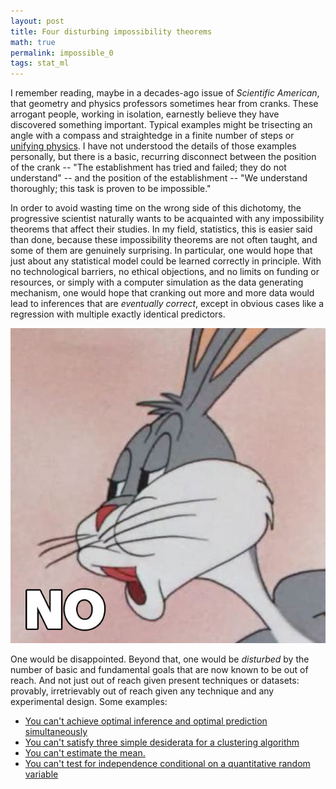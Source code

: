 ```yaml
---
layout: post
title: Four disturbing impossibility theorems
math: true
permalink: impossible_0
tags: stat_ml
---
```


I remember reading, maybe in a decades-ago issue of *Scientific American*, that geometry and physics professors sometimes hear from cranks. These arrogant people, working in isolation, earnestly believe they have discovered something important. Typical examples might be trisecting an angle with a compass and straightedge in a finite number of steps or [unifying physics](https://arxiv.org/pdf/quant-ph/0206089.pdf). I have not understood the details of those examples personally, but there is a basic, recurring disconnect between the position of the crank -- "The establishment has tried and failed; they do not understand" -- and the position of the establishment -- "We understand thoroughly; this task is proven to be impossible." 

In order to avoid wasting time on the wrong side of this dichotomy, the progressive scientist naturally wants to be acquainted with any impossibility theorems that affect their studies. In my field, statistics, this is easier said than done, because these impossibility theorems are not often taught, and some of them are genuinely surprising. In particular, one would hope that just about any statistical model could be learned correctly in principle. With no technological barriers, no ethical objections, and no limits on funding or resources, or simply with a computer simulation as the data generating mechanism, one would hope that cranking out more and more data would lead to inferences that are *eventually correct*, except in obvious cases like a regression with multiple exactly identical predictors.

![The meme where Bugs Bunny smugly says "No."](images/BugsBunnyNo.jpg)

One would be disappointed. Beyond that, one would be *disturbed* by the number of basic and fundamental goals that are now known to be out of reach. And not just out of reach given present techniques or datasets: provably, irretrievably out of reach given any technique and any experimental design. Some examples:

- [You can't achieve optimal inference and optimal prediction simultaneously](impossible_1)
- [You can't satisfy three simple desiderata for a clustering algorithm](impossible_2)
- [You can't estimate the mean.](impossible_3)
- [You can't test for independence conditional on a quantitative random variable](impossible_4)
